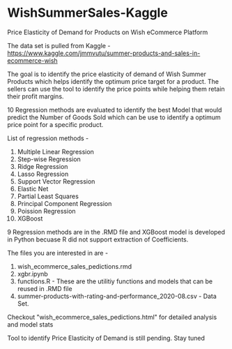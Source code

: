 # WishSummerSales-Kaggle
Price Elasticity of Demand for Products on Wish eCommerce Platform

The data set is pulled from Kaggle - https://www.kaggle.com/jmmvutu/summer-products-and-sales-in-ecommerce-wish

The goal is to identify the price elasticity of demand of Wish Summer Products which helps identify the optimum price target for a product. The sellers can use the tool to identify the price points while helping them retain their profit margins.

10 Regression methods are evaluated to identify the best Model that would predict the Number of Goods Sold which can be use to identify a optimum price point for a specific product. 

  List of regression methods -
  
  1. Multiple Linear Regression
  2. Step-wise Regression
  3. Ridge Regression
  4. Lasso Regression
  5. Support Vector Regression
  6. Elastic Net
  7. Partial Least Squares
  8. Principal Component Regression
  9. Poission Regression
  10. XGBoost 
  

9 Regression methods are in the .RMD file and XGBoost model is developed in Python becuase R did not support extraction of Coefficients.

The files you are interested in are - 

1. wish_ecommerce_sales_pedictions.rmd 
2. xgbr.ipynb
3. functions.R - These are the utilitiy functions and models that can be reused in .RMD file
4. summer-products-with-rating-and-performance_2020-08.csv - Data Set. 

Checkout "wish_ecommerce_sales_pedictions.html" for detailed analysis and model stats


Tool to identify Price Elasticity of Demand is still pending. Stay tuned
